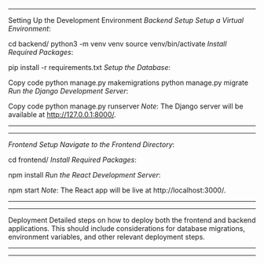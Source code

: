 ****

Setting Up the Development Environment
*Backend Setup*
*Setup a Virtual Environment*:

cd backend/
python3 -m venv venv
source venv/bin/activate
*Install Required Packages*:

pip install -r requirements.txt
*Setup the Database*:

Copy code
python manage.py makemigrations
python manage.py migrate
*Run the Django Development Server*:

Copy code
python manage.py runserver
*Note*: The Django server will be available at http://127.0.0.1:8000/.
****

****

*Frontend Setup*
*Navigate to the Frontend Directory*:


cd frontend/
*Install Required Packages*:

npm install
*Run the React Development Server*:

npm start
*Note*: The React app will be live at http://localhost:3000/.
****

****

Deployment
Detailed steps on how to deploy both the frontend and backend applications. This should include considerations for database migrations, environment variables, and other relevant deployment steps.
****

****